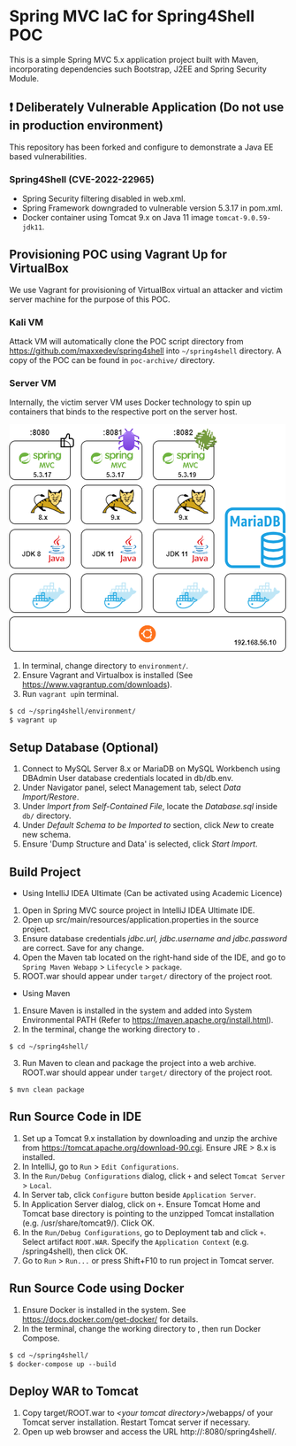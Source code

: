 # Spring MVC IaC for Spring4Shell POC

This is a simple Spring MVC 5.x application project built with Maven, incorporating dependencies such Bootstrap, J2EE and Spring Security Module.

## :exclamation: Deliberately Vulnerable Application (Do not use in production environment)
This repository has been forked and configure to demonstrate a Java EE based vulnerabilities.

### Spring4Shell (CVE-2022-22965)
- Spring Security filtering disabled in web.xml.
- Spring Framework downgraded to vulnerable version 5.3.17 in pom.xml.
- Docker container using Tomcat 9.x on Java 11 image `tomcat-9.0.59-jdk11`.

## Provisioning POC using Vagrant Up for VirtualBox
We use Vagrant for provisioning of VirtualBox virtual an attacker and victim server machine for the purpose of this POC.

### Kali VM 
Attack VM will automatically clone the POC script directory from https://github.com/maxxedev/spring4shell into `~/spring4shell` directory. A copy of the POC can be found in `poc-archive/` directory.

### Server VM
Internally, the victim server VM uses Docker technology to spin up containers that binds to the respective port on the server host.

![](poc-archive/spring4shell-poc.drawio.png)
1. In terminal, change directory to `environment/`.
2. Ensure Vagrant and Virtualbox is installed (See https://www.vagrantup.com/downloads).
3. Run `vagrant up`in terminal.

  ```
  $ cd ~/spring4shell/environment/
  $ vagrant up
  ```

## Setup Database (Optional)

1. Connect to MySQL Server 8.x or MariaDB on MySQL Workbench using DBAdmin User database credentials located in db/db.env.
2. Under Navigator panel, select Management tab, select _Data Import/Restore_.
3. Under _Import from Self-Contained File_, locate the _Database.sql_ inside `db/` directory.
4. Under _Default Schema to be Imported to_ section, click _New_ to create new schema.
5. Ensure 'Dump Structure and Data' is selected, click _Start Import_.

## Build Project

- Using IntelliJ IDEA Ultimate (Can be activated using Academic Licence)
1. Open in Spring MVC source project in IntelliJ IDEA Ultimate IDE.
2. Open up src/main/resources/application.properties in the source project.
3. Ensure database credentials _jdbc.url, jdbc.username and jdbc.password_ are correct. Save for any change.
4. Open the Maven tab located on the right-hand side of the IDE, and go to `Spring Maven Webapp` >  `Lifecycle` > `package`.
5. ROOT.war should appear under `target/` directory of the project root.

- Using Maven
1. Ensure Maven is installed in the system and added into System Environmental PATH (Refer to https://maven.apache.org/install.html).
2. In the terminal, change the working directory to <Project Root>.
  ```
  $ cd ~/spring4shell/
  ```
3. Run Maven to clean and package the project into a web archive. ROOT.war should appear under `target/` directory of the project root.
  ```
  $ mvn clean package
  ```
## Run Source Code in IDE

1. Set up a Tomcat 9.x installation by downloading and unzip the archive from https://tomcat.apache.org/download-90.cgi. Ensure JRE > 8.x is installed.
2. In IntelliJ, go to `Run` > `Edit Configurations`.
3. In the `Run/Debug Configurations` dialog, click `+` and select `Tomcat Server` > `Local`.
4. In Server tab, click `Configure` button beside `Application Server`.
5. In Application Server dialog, click on `+`. Ensure Tomcat Home and Tomcat base directory is pointing to the unzipped Tomcat installation (e.g. /usr/share/tomcat9/).  Click OK.
6. In the `Run/Debug Configurations`, go to Deployment tab and click `+`. Select artifact `ROOT.WAR`. Specify the `Application Context` (e.g. /spring4shell), then click OK.
7. Go to `Run` > `Run...` or press Shift+F10 to run project in Tomcat server.
  
## Run Source Code using Docker
  
1. Ensure Docker is installed in the system. See https://docs.docker.com/get-docker/ for details.
2. In the terminal, change the working directory to <Project Root>, then run Docker Compose.
  ```
  $ cd ~/spring4shell/
  $ docker-compose up --build
  ```

## Deploy WAR to Tomcat
  
1. Copy target/ROOT.war to _\<your tomcat directory\>_/webapps/ of your Tomcat server installation. Restart Tomcat server if necessary.
2. Open up web browser and access the URL http://<hostname>:8080/spring4shell/.
